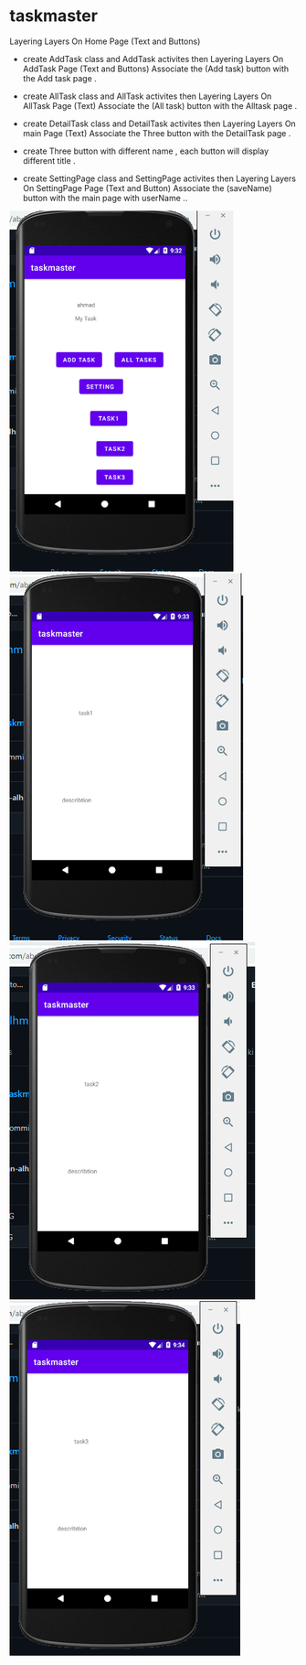 # taskmaster

Layering Layers On Home Page (Text and Buttons)
 * create AddTask class and AddTask activites then Layering Layers On AddTask Page (Text and Buttons) 
 Associate the (Add task) button with the Add task page .

 * create AllTask class and AllTask activites then Layering Layers On AllTask Page (Text) 
 Associate the (All  task) button with the Alltask page .
 
 * create DetailTask class and DetailTask activites then Layering Layers On main Page (Text) 
 Associate the Three button with the DetailTask page .

 * create Three button with different name , each button will display different title . 

 * create SettingPage class and SettingPage activites then Layering Layers On SettingPage Page (Text and Button) 
 Associate the (saveName) button with the main page with userName ..

 ![homePage](https://raw.githubusercontent.com/abdalrahman-alhmouz/taskmaster/lab27/img/homePage.PNG)
 ![task1](https://raw.githubusercontent.com/abdalrahman-alhmouz/taskmaster/lab27/img/task1.PNG)
 ![task2](https://raw.githubusercontent.com/abdalrahman-alhmouz/taskmaster/lab27/img/task2.PNG)
 ![task3](https://raw.githubusercontent.com/abdalrahman-alhmouz/taskmaster/lab27/img/task3.PNG)






